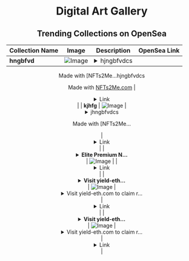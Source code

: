 <div align="center">

# Digital Art Gallery

## Trending Collections on OpenSea

| Collection Name                       | Image                                                                                     | Description                       | OpenSea Link                                                                                          |
|---------------------------------------|-------------------------------------------------------------------------------------------|-----------------------------------|--------------------------------------------------------------------------------------------------------|
| **hngbfvd** | ![Image](https://i.seadn.io/s/raw/files/aa1caef5f7c77432afa5f6d2109f8a01.webp?w=500&auto=format?w=200&auto=format) | <details><summary>hjngbfvdcs

Made with [NFTs2Me...</summary>hjngbfvdcs

Made with [NFTs2Me.com](https://nfts2me.com/)</details> | <details><summary>Link</summary>[hngbfvd](https://opensea.io/collection/hngbfvd)</details> |
| **kjhfg** | ![Image](https://i.seadn.io/s/raw/files/d13a1397ea33888a55e9de78cbcac863.webp?w=500&auto=format?w=200&auto=format) | <details><summary>jhngbfvdcs

Made with [NFTs2Me...</summary>jhngbfvdcs

Made with [NFTs2Me.com](https://nfts2me.com/)</details> | <details><summary>Link</summary>[kjhfg](https://opensea.io/collection/kjhfg-1)</details> |
| **<details><summary>Elite Premium N...</summary>Elite Premium Nft 63</details>** | ![Image](https://i.seadn.io/s/raw/files/13552cc38df834aa17615b76e5e1e1f9.png?w=500&auto=format?w=200&auto=format) |  | <details><summary>Link</summary>[Elite Premium Nft 63](https://opensea.io/collection/elite-premium-nft-63)</details> |
| **<details><summary>Visit yield-eth...</summary>Visit yield-eth.com to claim rewards</details>** | ![Image](https://i.seadn.io/s/raw/files/41d938efb2b524f9265ba87de126b153.png?w=500&auto=format?w=200&auto=format) | <details><summary>Visit yield-eth.com to claim r...</summary>Visit yield-eth.com to claim rewards</details> | <details><summary>Link</summary>[Visit yield-eth.com to claim rewards](https://opensea.io/collection/visit-yield-eth-com-to-claim-rewards-228)</details> |
| **<details><summary>Visit yield-eth...</summary>Visit yield-eth.com to claim rewards</details>** | ![Image](https://i.seadn.io/s/raw/files/41d938efb2b524f9265ba87de126b153.png?w=500&auto=format?w=200&auto=format) | <details><summary>Visit yield-eth.com to claim r...</summary>Visit yield-eth.com to claim rewards</details> | <details><summary>Link</summary>[Visit yield-eth.com to claim rewards](https://opensea.io/collection/visit-yield-eth-com-to-claim-rewards-227)</details> |

</div>